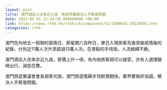 ```yaml
---
layout: post
title: 澳門酒店入住率近九成　旅遊界冀解決人手緊張問題
date: 2023-05-01 12:24:58.000000000 +08:00
link: https://news.rthk.hk/rthk/ch/component/k2/1698645-20230501.htm
categories: rthk
---
```


澳門在內地五一假期的首兩日、即星期六及昨日，單日入境旅客先後突破疫情後的紀錄，分別近11萬人次升至超過13萬人次。在景點的手信街，人流絡繹不絶。

澳門酒店入住率亦近九成，房價上升一倍，有內地旅客說可以接受，亦有人選擇錯峰出行，減低花費。

澳門旅遊業議會會長胡景光說，澳門旅遊復蘇步伐較預期快，業界要做好協調，解決人手緊張問題。
